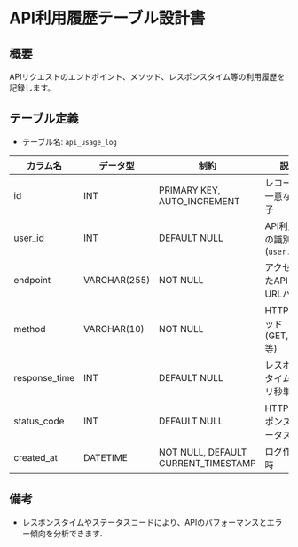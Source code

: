 # API利用履歴テーブル設計書

## 概要
APIリクエストのエンドポイント、メソッド、レスポンスタイム等の利用履歴を記録します。

## テーブル定義
- テーブル名: `api_usage_log`

| カラム名      | データ型      | 制約                              | 説明                                        |
|---------------|---------------|-----------------------------------|---------------------------------------------|
| id            | INT           | PRIMARY KEY, AUTO_INCREMENT       | レコードの一意な識別子                       |
| user_id       | INT           | DEFAULT NULL                      | API利用者の識別子 (`user.id`)                |
| endpoint      | VARCHAR(255)  | NOT NULL                          | アクセスしたAPIのURLパス                     |
| method        | VARCHAR(10)   | NOT NULL                          | HTTPメソッド (GET,POST等)                    |
| response_time | INT           | DEFAULT NULL                      | レスポンスタイム（ミリ秒単位）                |
| status_code   | INT           | DEFAULT NULL                      | HTTPレスポンスステータス                     |
| created_at    | DATETIME      | NOT NULL, DEFAULT CURRENT_TIMESTAMP | ログ作成日時                               |

## 備考
- レスポンスタイムやステータスコードにより、APIのパフォーマンスとエラー傾向を分析できます.
